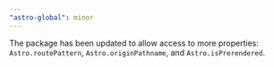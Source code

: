 ```yaml
---
"astro-global": minor
---
```


The package has been updated to allow access to more properties: `Astro.routePattern`, `Astro.originPathname`, and `Astro.isPrerendered`.
